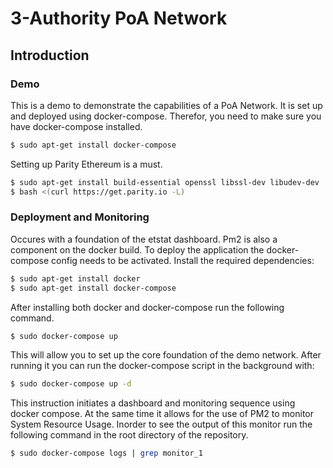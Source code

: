 # 3-Authority PoA Network
## Introduction
### Demo
This is a demo to demonstrate the capabilities of a PoA Network. It is set up and deployed using docker-compose.
Therefor, you need to make sure you have docker-compose installed.
```bash
$ sudo apt-get install docker-compose
```
Setting up Parity Ethereum is a must.
```bash
$ sudo apt-get install build-essential openssl libssl-dev libudev-dev
$ bash <(curl https://get.parity.io -L)
```
### Deployment and Monitoring
Occures with a foundation of the etstat dashboard. Pm2 is also a component on the docker build.
To deploy the application the docker-compose config needs to be activated.
Install the required dependencies:
```bash
$ sudo apt-get install docker
$ sudo apt-get install docker-compose
```
After installing both docker and docker-compose run the following command.
```bash
$ sudo docker-compose up
```
This will allow you to set up the core foundation of the demo network. After running it you can run the docker-compose script in the background with:
```bash
$ sudo docker-compose up -d
```
This instruction initiates a dashboard and monitoring sequence using docker compose. At the same time it allows for the use of PM2 to monitor System Resource Usage.
Inorder to see the output of this monitor run the following command in the root directory of the repository.
```bash
$ sudo docker-compose logs | grep monitor_1
```
